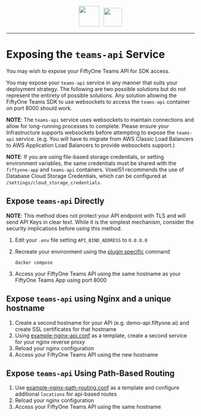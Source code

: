 <!-- markdownlint-disable no-inline-html line-length -->
<!-- markdownlint-disable-next-line first-line-heading -->
<div align="center">
<p align="center">

<img src="https://user-images.githubusercontent.com/25985824/106288517-2422e000-6216-11eb-871d-26ad2e7b1e59.png" height="55px"> &nbsp;
<img src="https://user-images.githubusercontent.com/25985824/106288518-24bb7680-6216-11eb-8f10-60052c519586.png" height="50px">

</p>
</div>
<!-- markdownlint-enable no-inline-html line-length -->

---

# Exposing the `teams-api` Service

You may wish to expose your FiftyOne Teams API for SDK access.

You may expose your `teams-api` service in any
manner that suits your deployment strategy.
The following are two possible solutions but
do not represent the entirety of possible solutions.
Any solution allowing the FiftyOne Teams SDK to use websockets
to access the `teams-api` container on port 8000 should work.

**NOTE**: The `teams-api` service uses websockets to maintain connections
and allow for long-running processes to complete.
Please ensure your Infrastructure supports websockets
before attempting to expose the `teams-api` service.
(e.g. You will have to migrate from AWS Classic Load Balancers
to AWS Application Load Balancers to provide websockets support.)

**NOTE**: If you are using file-based storage credentials,
or setting environment variables, the same credentials must
be shared with the `fiftyone-app` and `teams-api` containers.
Voxel51 recommends the use of Database Cloud Storage Credentials,
which can be configured at `/settings/cloud_storage_credentials`.

## Expose `teams-api` Directly

**NOTE**: This method does not protect your API
endpoint with TLS and will send API Keys in clear text.
While it is the simplest mechanism, consider the
security implications before using this method.

1. Edit your `.env` file setting `API_BIND_ADDRESS` to `0.0.0.0`
1. Recreate your environment using the
   [plugin specific](../README.md#enabling-fiftyone-teams-plugins)
   command

   ```shell
   docker compose
   ```

1. Access your FiftyOne Teams API using the same hostname
   as your FiftyOne Teams App using port 8000

## Expose `teams-api` using Nginx and a unique hostname

1. Create a second hostname for your API (e.g. demo-api.fiftyone.ai)
   and create SSL certificates for that hostname
1. Using
   [example-nginx-api.conf](../example-nginx-api.conf)
   as a template, create a second service for your nginx reverse proxy
1. Reload your nginx configuration
1. Access your FiftyOne Teams API using the new hostname

## Expose `teams-api` Using Path-Based Routing

1. Use
   [example-nginx-path-routing.conf](../example-nginx-path-routing.conf)
   as a template and configure additional `locations` for api-based routes
1. Reload your nginx configuration
1. Access your FiftyOne Teams API using the same hostname
